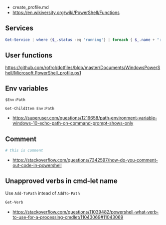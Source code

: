 - create_profile.md
- https://en.wikiversity.org/wiki/PowerShell/Functions

## Services

```powershell
Get-Service | where {$_.status -eq 'running'} | foreach { $_.name + ": " + $_.canstop.tostring().toupper() }
```

## User functions

https://github.com/rofrol/dotfiles/blob/master/Documents/WindowsPowerShell/Microsoft.PowerShell_profile.ps1

## Env variables

`$Env:Path`

`Get-ChildItem Env:Path`

- https://superuser.com/questions/1216658/path-environment-variable-windows-10-echo-path-on-command-prompt-shows-only

## Comment

```powershell
# this is comment
```

- https://stackoverflow.com/questions/7342597/how-do-you-comment-out-code-in-powershell

## Unapproved verbs in cmd-let name

Use `Add-ToPath` intead of `AddTo-Path`

```powershell
Get-Verb
```

- https://stackoverflow.com/questions/11039482/powershell-what-verb-to-use-for-a-processing-cmdlet/11043069#11043069
